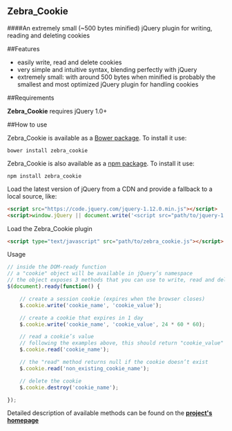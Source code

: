 ## Zebra_Cookie

####An extremely small (~500 bytes minified) jQuery plugin for writing, reading and deleting cookies

##Features

- easily write, read and delete cookies
- very simple and intuitive syntax, blending perfectly with jQuery
- extremely small: with around 500 bytes when minified is probably the smallest and most optimized jQuery plugin for handling cookies

##Requirements

**Zebra_Cookie** requires jQuery 1.0+

##How to use

Zebra_Cookie is available as a [Bower package](http://bower.io/). To install it use:

```
bower install zebra_cookie
```

Zebra_Cookie is also available as a [npm package](https://www.npmjs.com/). To install it use:

```
npm install zebra_cookie
```

Load the latest version of jQuery from a CDN and provide a fallback to a local source, like:

```html
<script src="https://code.jquery.com/jquery-1.12.0.min.js"></script>
<script>window.jQuery || document.write('<script src="path/to/jquery-1.12.0.js"><\/script>')</script>
```
Load the Zebra_Cookie plugin

```html
<script type="text/javascript" src="path/to/zebra_cookie.js"></script>
```

Usage

```javascript
// inside the DOM-ready function
// a "cookie" object will be available in jQuery’s namespace
// the object exposes 3 methods that you can use to write, read and delete cookies
$(document).ready(function() {

    // create a session cookie (expires when the browser closes)
    $.cookie.write('cookie_name', 'cookie_value');

    // create a cookie that expires in 1 day
    $.cookie.write('cookie_name', 'cookie_value', 24 * 60 * 60);

    // read a cookie’s value
    // following the examples above, this should return "cookie_value"
    $.cookie.read('cookie_name');

    // the "read" method returns null if the cookie doesn’t exist
    $.cookie.read('non_existing_cookie_name');

    // delete the cookie
    $.cookie.destroy('cookie_name');

});
```

Detailed description of available methods can be found on the **[project's homepage](http://stefangabos.ro/jquery/zebra-cookie/)**
